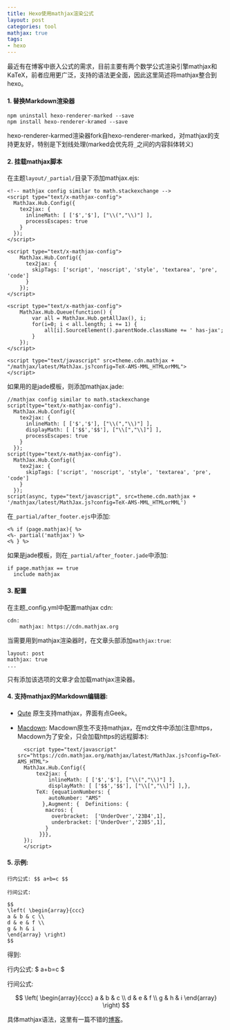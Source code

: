 ```yaml
---
title: Hexo使用mathjax渲染公式
layout: post
categories: tool
mathjax: true
tags:
- hexo
---
```


最近有在博客中嵌入公式的需求，目前主要有两个数学公式渲染引擎mathjax和KaTeX，前者应用更广泛，支持的语法更全面，因此这里简述将mathjax整合到hexo。

#### 1. 替换Markdown渲染器

	npm uninstall hexo-renderer-marked --save
	npm install hexo-renderer-kramed --save

hexo-renderer-karmed渲染器fork自hexo-renderer-marked，对mathjax的支持更友好，特别是下划线处理(marked会优先将`_`之间的内容斜体转义)
	
#### 2. 挂载mathjax脚本
	
在主题`layout/_partial/`目录下添加mathjax.ejs:

	<!-- mathjax config similar to math.stackexchange -->
	<script type="text/x-mathjax-config">
	  MathJax.Hub.Config({
	    tex2jax: {
	      inlineMath: [ ['$','$'], ["\\(","\\)"] ],
	      processEscapes: true
	    }
	  });
	</script>
	
	<script type="text/x-mathjax-config">
	    MathJax.Hub.Config({
	      tex2jax: {
	        skipTags: ['script', 'noscript', 'style', 'textarea', 'pre', 'code']
	      }
	    });
	</script>
	
	<script type="text/x-mathjax-config">
	    MathJax.Hub.Queue(function() {
	        var all = MathJax.Hub.getAllJax(), i;
	        for(i=0; i < all.length; i += 1) {
	            all[i].SourceElement().parentNode.className += ' has-jax';
	        }
	    });
	</script>
	
	<script type="text/javascript" src=theme.cdn.mathjax + "/mathjax/latest/MathJax.js?config=TeX-AMS-MML_HTMLorMML">
	</script>
	
如果用的是jade模板，则添加mathjax.jade:
	
	//mathjax config similar to math.stackexchange
	script(type="text/x-mathjax-config").
	  MathJax.Hub.Config({
	    tex2jax: {
	      inlineMath: [ ['$','$'], ["\\(","\\)"] ],
	      displayMath: [ ['$$','$$'], ["\\[","\\]"] ],
	      processEscapes: true
	    }
	  });
	script(type="text/x-mathjax-config").
	  MathJax.Hub.Config({
	    tex2jax: {
	      skipTags: ['script', 'noscript', 'style', 'textarea', 'pre', 'code']
	    }
	  });
	script(async, type="text/javascript", src=theme.cdn.mathjax + '/mathjax/latest/MathJax.js?config=TeX-AMS-MML_HTMLorMML')

在`_partial/after_footer.ejs`中添加:

	<% if (page.mathjax){ %>
	<%- partial('mathjax') %>
	<% } %>
	
如果是jade模板，则在`_partial/after_footer.jade`中添加:
	
	if page.mathjax == true
	  include mathjax
	
#### 3. 配置

在主题_config.yml中配置mathjax cdn:
	
	cdn:
		mathjax: https://cdn.mathjax.org

当需要用到mathjax渲染器时，在文章头部添加`mathjax:true`:

	layout: post
	mathjax: true
	...
	
只有添加该选项的文章才会加载mathjax渲染器。
	
#### 4. 支持mathjax的Markdown编辑器:

- [Qute](www.inkcode.net/qute) 原生支持mathjax，界面有点Geek。
- [Macdown](https://macdown.uranusjr.com/): Macdown原生不支持mathjax，在md文件中添加(注意https，Macdown为了安全，只会加载https的远程脚本):

		<script type="text/javascript" src="https://cdn.mathjax.org/mathjax/latest/MathJax.js?config=TeX-AMS_HTML">
	    MathJax.Hub.Config({
	        tex2jax: {
	            inlineMath: [ ['$','$'], ["\\(","\\)"] ],
	            displayMath: [ ['$$','$$'], ["\\[","\\]"] ],},
	        TeX: {equationNumbers: {
	            autoNumber: "AMS"
	          },Augment: {  Definitions: {
	           macros: {
	             overbracket:  ['UnderOver','23B4',1],
	             underbracket: ['UnderOver','23B5',1],
	           }
	         }}},
	    });
		</script>
	
#### 5. 示例:

	行内公式: $$ a+b=c $$
	
	行间公式:
	
	$$
	\left( \begin{array}{ccc}
	a & b & c \\
	d & e & f \\
	g & h & i
	\end{array} \right)
	$$
	

得到:

行内公式: $ a+b=c $
	
行间公式:
	
$$
\left( \begin{array}{ccc}
a & b & c \\
d & e & f \\
g & h & i
\end{array} \right)
$$
	
具体mathjax语法，这里有一篇不错的[博客](http://jzqt.github.io/2015/06/30/Markdown%E4%B8%AD%E5%86%99%E6%95%B0%E5%AD%A6%E5%85%AC%E5%BC%8F/)。